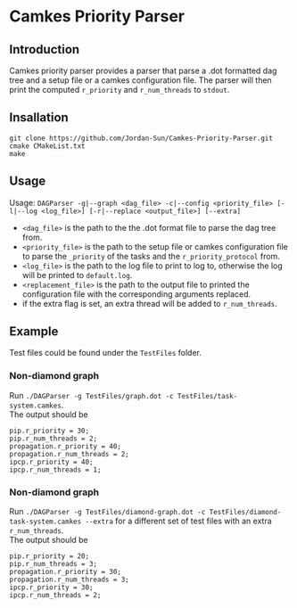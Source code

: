 # Camkes Priority Parser

## Introduction

Camkes priority parser provides a parser that parse a .dot formatted dag tree and a setup file or a camkes configuration file. The parser will then print the computed `r_priority` and `r_num_threads` to `stdout`.

## Insallation 

```
git clone https://github.com/Jordan-Sun/Camkes-Priority-Parser.git
cmake CMakeList.txt
make
```

## Usage

Usage: `DAGParser -g|--graph <dag_file> -c|--config <priority_file> [-l|--log <log_file>] [-r|--replace <output_file>] [--extra]`

- `<dag_file>` is the path to the the .dot format file to parse the dag tree from.  
- `<priority_file>` is the path to the setup file or camkes configuration file to parse the `_priority` of the tasks and the `r_priority_protocol` from.
- `<log_file>` is the path to the log file to print to log to, otherwise the log will be printed to `default.log`.
- `<replacement_file>` is the path to the output file to printed the configuration file with the corresponding arguments replaced.
- if the extra flag is set, an extra thread will be added to `r_num_threads`.

## Example

Test files could be found under the `TestFiles` folder.

### Non-diamond graph
Run `./DAGParser -g TestFiles/graph.dot -c TestFiles/task-system.camkes`.  
The output should be
```
pip.r_priority = 30;
pip.r_num_threads = 2;
propagation.r_priority = 40;
propagation.r_num_threads = 2;
ipcp.r_priority = 40;
ipcp.r_num_threads = 1;
```

### Non-diamond graph
Run `./DAGParser -g TestFiles/diamond-graph.dot -c TestFiles/diamond-task-system.camkes --extra` for a different set of test files with an extra `r_num_threads`.  
The output should be
```
pip.r_priority = 20;
pip.r_num_threads = 3;
propagation.r_priority = 30;
propagation.r_num_threads = 3;
ipcp.r_priority = 30;
ipcp.r_num_threads = 2;
```
